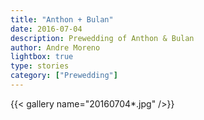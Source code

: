 ```yaml
---
title: "Anthon + Bulan"
date: 2016-07-04
description: Prewedding of Anthon & Bulan
author: Andre Moreno
lightbox: true
type: stories
category: ["Prewedding"]
---
```


{{< gallery name="20160704*.jpg" />}}